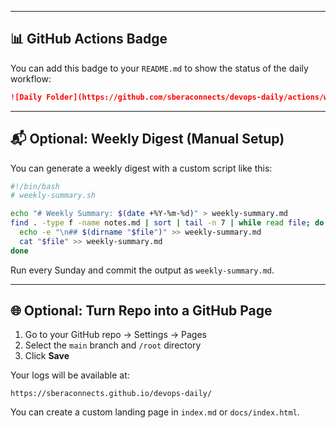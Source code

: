 

---

## 📊 GitHub Actions Badge

You can add this badge to your `README.md` to show the status of the daily workflow:

```markdown
![Daily Folder](https://github.com/sberaconnects/devops-daily/actions/workflows/daily-folder.yml/badge.svg)
```

---

## 📬 Optional: Weekly Digest (Manual Setup)

You can generate a weekly digest with a custom script like this:

```bash
#!/bin/bash
# weekly-summary.sh

echo "# Weekly Summary: $(date +%Y-%m-%d)" > weekly-summary.md
find . -type f -name notes.md | sort | tail -n 7 | while read file; do
  echo -e "\n## $(dirname "$file")" >> weekly-summary.md
  cat "$file" >> weekly-summary.md
done
```

Run every Sunday and commit the output as `weekly-summary.md`.

---

## 🌐 Optional: Turn Repo into a GitHub Page

1. Go to your GitHub repo → Settings → Pages
2. Select the `main` branch and `/root` directory
3. Click **Save**

Your logs will be available at:
```
https://sberaconnects.github.io/devops-daily/
```

You can create a custom landing page in `index.md` or `docs/index.html`.

